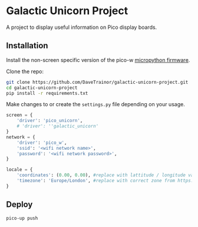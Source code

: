 # Galactic Unicorn Project

A project to display useful information on Pico display boards.

## Installation

Install the non-screen specific version of the pico-w [micropython firmware](pimoroni-picow-v1.20.2-micropython.uf2).

Clone the repo:
```bash
git clone https://github.com/DaveTrainor/galactic-unicorn-project.git
cd galactic-unicorn-project
pip install -r requirements.txt
```

Make changes to or create the `settings.py` file depending on your usage.

```python
screen = {
    'driver': 'pico_unicorn',
    # 'driver': ''galactic_unicorn'
}
network = {
    'driver': 'pico_w',
    'ssid': '<wifi network name>',
    'password': '<wifi network password>',
}

locale = {
    'coordinates': (0.00, 0.00), #replace with lattitude / longitude values (Google maps)
    'timezone': 'Europe/London', #replace with correct zone from https://worldtimeapi.org/api/timezone/
}
```

## Deploy

```bash
pico-up push
```

